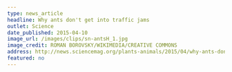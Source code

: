 ```yaml
---
type: news_article
headline: Why ants don't get into traffic jams
outlet: Science
date_published: 2015-04-10
image_url: /images/clips/sn-antsH_1.jpg
image_credit: ROMAN BOROVSKY/WIKIMEDIA/CREATIVE COMMONS
address: http://news.sciencemag.org/plants-animals/2015/04/why-ants-don-t-get-traffic-jams
featured: no
---
```


